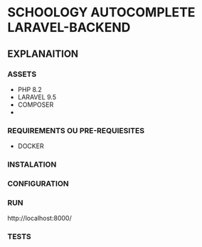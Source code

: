# SCHOOLOGY AUTOCOMPLETE LARAVEL-BACKEND

## EXPLANAITION

### ASSETS
 - PHP 8.2
 - LARAVEL 9.5
 - COMPOSER
 - 

### REQUIREMENTS OU PRE-REQUIESITES
 - DOCKER

### INSTALATION

### CONFIGURATION

### RUN
http://localhost:8000/

### TESTS